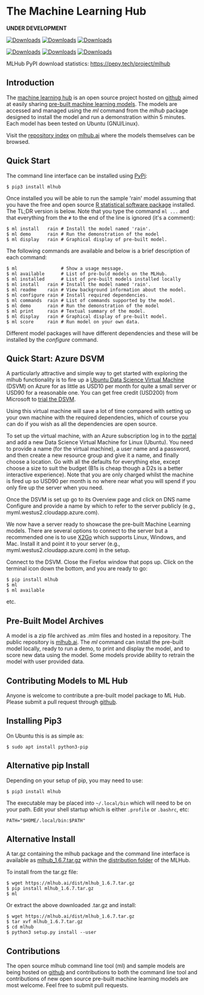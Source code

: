 The Machine Learning Hub
========================

**UNDER DEVELOPMENT**

[![Downloads](https://pepy.tech/badge/mlhub)](https://pepy.tech/project/mlhub)
[![Downloads](https://pepy.tech/badge/mlhub/month)](https://pepy.tech/project/mlhub)
[![Downloads](https://pepy.tech/badge/mlhub/week)](https://pepy.tech/project/mlhub)

[![Downloads](https://pepy.tech/badge/mlhubdev)](https://pepy.tech/project/mlhubdev)
[![Downloads](https://pepy.tech/badge/mlhubdev/month)](https://pepy.tech/project/mlhubdev)
[![Downloads](https://pepy.tech/badge/mlhubdev/week)](https://pepy.tech/project/mlhubdev)

MLHub PyPI download statistics: https://pepy.tech/project/mlhub

Introduction
------------

The [machine learning hub](https://mlhub.ai) is an open source project
hosted on [github](https://github.com/mlhubber/mlhub) aimed at easily
sharing [pre-built machine learning
models](https://github.com/mlhubber/mlmodels). The models are accessed
and managed using the *ml* command from the *mlhub* package designed
to install the model and run a demonstration within 5 minutes. Each
model has been tested on Ubuntu (GNU/Linux).

Visit the [repository index](https://mlhub.ai/Packages.html) on
[mlhub.ai](https://mlhub.ai/) where the models themselves can be browsed.

Quick Start
-----------

The command line interface can be installed using
[PyPi](https://pypi.org/project/mlhub/):

    $ pip3 install mlhub

Once installed you will be able to run the sample \'rain\' model
assuming that you have the free and open source [R statistical software
package](https://cran.r-project.org) installed. The TL;DR version is
below. Note that you type the command `ml ...` and that everything from
the `#` to the end of the line is ignored (it\'s a comment):

    $ ml install   rain # Install the model named 'rain'.
    $ ml demo      rain # Run the demonstration of the model
    $ ml display   rain # Graphical display of pre-built model.

The following commands are available and below is a brief description of
each command:

    $ ml                # Show a usage message.
    $ ml available      # List of pre-buld models on the MLHub.
    $ ml installed      # List of pre-built models installed locally
    $ ml install   rain # Install the model named 'rain'.
    $ ml readme    rain # View background information about the model.
    $ ml configure rain # Install required dependencies.
    $ ml commands  rain # List of commands supported by the model.
    $ ml demo      rain # Run the demonstration of the model
    $ ml print     rain # Textual summary of the model.
    $ ml display   rain # Graphical display of pre-built model.
    $ ml score     rain # Run model on your own data.

Different model packages will have different dependencies and these will
be installed by the *configure* command.

Quick Start: Azure DSVM
-----------------------

A particularly attractive and simple way to get started with exploring
the mlhub functionality is to fire up a [Ubuntu Data Science Virtual
Machine](https://aka.ms/dsvm) (DSVM) on Azure for as little as USD10 per
month for quite a small server or USD90 for a reasonable one. You can
get free credit (USD200) from Microsoft to [trial the
DSVM](https://aka.ms/free).

Using this virtual machine will save a lot of time compared with setting
up your own machine with the required dependencies, which of course you
can do if you wish as all the dependencies are open source.

To set up the virtual machine, with an Azure subscription log in to the
[portal](https://portal.azure.com/) and add a new Data Science Virtual
Machine for Linux (Ubuntu). You need to provide a name (for the virtual
machine), a user name and a password, and then create a new resource
group and give it a name, and finally choose a location. Go with all the
defaults for everything else, except choose a size to suit the budget
(B1s is cheap though a D2s is a better interactive experience). Note
that you are only charged whilst the machine is fired up so USD90 per
month is no where near what you will spend if you only fire up the
server when you need.

Once the DSVM is set up go to its Overview page and click on DNS name
Configure and provide a name by which to refer to the server publicly
(e.g., myml.westus2.cloudapp.azure.com).

We now have a server ready to showcase the pre-built Machine Learning
models. There are several options to connect to the server but a
recommended one is to use [X2Go](https://x2go.org/) which supports
Linux, Windows, and Mac. Install it and point it to your server (e.g.,
myml.westus2.cloudapp.azure.com) in the setup.

Connect to the DSVM. Close the Firefox window that pops up. Click on the
terminal icon down the bottom, and you are ready to go:

    $ pip install mlhub
    $ ml
    $ ml available

etc.

Pre-Built Model Archives
------------------------

A model is a zip file archived as .mlm files and hosted in a repository.
The public repository is [mlhub.ai](https://mlhub.ai/). The *ml* command
can install the pre-built model locally, ready to run a demo, to print
and display the model, and to score new data using the model. Some
models provide ability to retrain the model with user provided data.

Contributing Models to ML Hub
-----------------------------

Anyone is welcome to contribute a pre-built model package to ML Hub.
Please submit a pull request through
[github](https://github.com/mlhubber).

Installing Pip3
---------------

On Ubuntu this is as simple as:

    $ sudo apt install python3-pip

Alternative pip Install
-----------------------

Depending on your setup of pip, you may need to use:

    $ pip3 install mlhub

The executable may be placed into `~/.local/bin` which will need to be
on your path. Edit your shell startup which is either `.profile` or
`.bashrc`, etc:

    PATH="$HOME/.local/bin:$PATH"

Alternative Install
-------------------

A tar.gz containing the mlhub package and the command line interface
is available as
[mlhub_1.6.7.tar.gz](https://mlhub.ai/dist/mlhub_1.6.7.tar.gz) within
the [distribution folder](https://mlhub.ai/dist/) of the MLHub.

To install from the tar.gz file:

    $ wget https://mlhub.ai/dist/mlhub_1.6.7.tar.gz
    $ pip install mlhub_1.6.7.tar.gz
    $ ml

Or extract the above downloaded .tar.gz and install:

    $ wget https://mlhub.ai/dist/mlhub_1.6.7.tar.gz
    $ tar xvf mlhub_1.6.7.tar.gz
    $ cd mlhub
    $ python3 setup.py install --user

Contributions
-------------

The open source mlhub command line tool (ml) and sample models are being
hosted on [github](https://github.com/mlhubber) and contributions to
both the command line tool and contributions of new open source
pre-built machine learning models are most welcome. Feel free to submit
pull requests.
